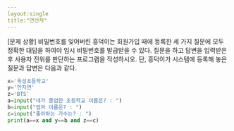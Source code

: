 ```yaml
---
layout:single
title:"연산자"
---
```


[문제 상황]
비밀번호를 잊어버린 흥덕이는 회원가입 때에 등록한 세 가지 질문에 모두 정확한 대답을 하여야 임시 비밀번호를 발급받을 수 있다. 질문을 하고 답변을 입력받은 후 사용자 진위를 판단하는 프로그램을 작성하시오. 단, 흥덕이가 시스템에 등록해 놓은 질문과 답변은 다음과 같다.

~~~python
x='옥성초등학교'
y='안지연'
z='BTS'
a=input("내가 졸업한 초등학교 이름은? : ")
b=input("엄마 이름은? : ")
c=input("좋아하는 가수는? : ")
print(a==x and y==b and z==c)
~~~
